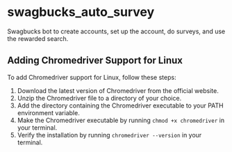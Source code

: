 # swagbucks_auto_survey
Swagbucks bot to create accounts, set up the account, do surveys, and use the rewarded search.

## Adding Chromedriver Support for Linux
To add Chromedriver support for Linux, follow these steps:

1. Download the latest version of Chromedriver from the official website.
2. Unzip the Chromedriver file to a directory of your choice.
3. Add the directory containing the Chromedriver executable to your PATH environment variable.
4. Make the Chromedriver executable by running `chmod +x chromedriver` in your terminal.
5. Verify the installation by running `chromedriver --version` in your terminal.